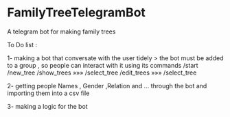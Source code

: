 # FamilyTreeTelegramBot
A telegram bot for making family trees


To Do list : 

1- making a bot that conversate with the user tidely > 
  the bot must be added to a group , so people can interact with it using its commands 
  /start
  /new_tree
  /show_trees  »»» /select_tree
  /edit_trees  »»» /select_tree

2- getting people Names , Gender ,Relation and ... through the bot and importing them into a csv file

3- making a logic for the bot
